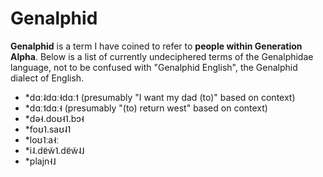 
# Genalphid

<b>Genalphid</b> is a term I have coined to refer to <b>people within Generation Alpha</b>. Below is a list of currently undeciphered terms of the Genalphidae language, not to be confused with "Genalphid English", the Genalphid dialect of English.

  <ul>
    <li>*dɑː˨dɑː˧dɑː˦ (presumably "I want my dad (to)" based on context)</li>
    <li>*dɑː˦dɑː˧ (presumably "(to) return west" based on context)</li>
    <li>*də˧.doʊ˧˥.bɔ˧</li>
    <li>*foʊ˥.saʊ˨˥</li>
    <li>*loʊ˥ːa˧ː</li>
    <li>*i˨.dɐ̃w̃˥.dɐ̃w̃˨˩</li>
    <li>*plajn˧˩</li>
  </ul>


